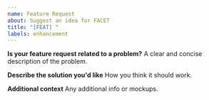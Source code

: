 ```yaml
---
name: Feature Request
about: Suggest an idea for FACET
title: "[FEAT] "
labels: enhancement
---
```


**Is your feature request related to a problem?**
A clear and concise description of the problem.

**Describe the solution you'd like**
How you think it should work.

**Additional context**
Any additional info or mockups.
